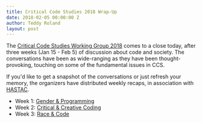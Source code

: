 ```yaml
---
title: Critical Code Studies 2018 Wrap-Up
date: 2018-02-05 00:00:00 Z
author: Teddy Roland
layout: post
---
```



The [Critical Code Studies Working Group 2018](http://wg18.criticalcodestudies.com) comes to a close today, after three weeks (Jan 15 - Feb 5) of discussion about code and society. The conversations have been as wide-ranging as they have been thought-provoking, touching on some of the fundamental issues in CCS.

If you'd like to get a snapshot of the conversations or just refresh your memory, the organizers have distributed weekly recaps, in association with [HASTAC](https://www.hastac.org).

* Week 1: [Gender & Programming](https://www.hastac.org/blogs/alirachelpearl/2018/01/26/ccswg18-week-1-write-gender-programming-culture)
* Week 2: [Critical & Creative Coding](https://www.hastac.org/blogs/alirachelpearl/2018/02/09/ccswg18-week-2-write-critical-creative-coding)
* Week 3: [Race & Code](https://www.hastac.org/blogs/catherine/2018/02/11/ccswg18-week-3-write-race-and-code)